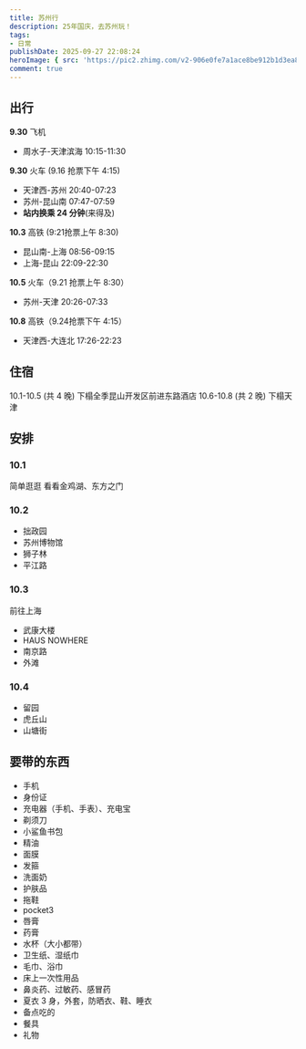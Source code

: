 ```yaml
---
title: 苏州行
description: 25年国庆，去苏州玩！
tags:
- 日常
publishDate: 2025-09-27 22:08:24
heroImage: { src: 'https://pic2.zhimg.com/v2-906e0fe7a1ace8be912b1d3ea8cf546f_r.jpg', inferSize: true }
comment: true
---
```


## 出行
**9.30** 飞机
- 周水子-天津滨海 10:15-11:30

**9.30** 火车 (9.16 抢票下午 4:15)
- 天津西-苏州 20:40-07:23
- 苏州-昆山南 07:47-07:59
- **站内换乘 24 分钟**(来得及)

**10.3** 高铁 (9:21抢票上午 8:30)
- 昆山南-上海 08:56-09:15 
- 上海-昆山 22:09-22:30

**10.5** 火车（9.21 抢票上午 8:30）
- 苏州-天津 20:26-07:33

**10.8** 高铁（9.24抢票下午 4:15）
- 天津西-大连北 17:26-22:23

## 住宿
10.1-10.5 (共 4 晚) 下榻全季昆山开发区前进东路酒店
10.6-10.8 (共 2 晚) 下榻天津

## 安排
### 10.1
简单逛逛
看看金鸡湖、东方之门
### 10.2
- 拙政园
- 苏州博物馆
- 狮子林
- 平江路
### 10.3
前往上海
- 武康大楼
- HAUS NOWHERE
- 南京路
- 外滩
### 10.4
- 留园
- 虎丘山
- 山塘街
## 要带的东西
- 手机
- 身份证
- 充电器（手机、手表）、充电宝
- 剃须刀
- 小鲨鱼书包
- 精油
- 面膜
- 发箍
- 洗面奶
- 护肤品
- 拖鞋
- pocket3
- 唇膏
- 药膏
- 水杯（大小都带）
- 卫生纸、湿纸巾
- 毛巾、浴巾
- 床上一次性用品
- 鼻炎药、过敏药、感冒药
- 夏衣 3 身，外套，防晒衣、鞋、睡衣
- 备点吃的
- 餐具
- 礼物